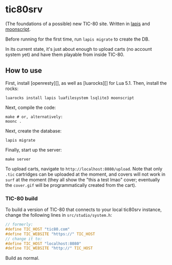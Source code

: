 # tic80srv

(The foundations of a possible) new TIC-80 site. Written in [lapis][] and 
[moonscript][].

Before running for the first time, run `lapis migrate` to create the DB.

In its current state, it's just about enough to upload carts (no account system
yet) and have them playable from inside TIC-80.

[lapis]: https://github.com/leafo/lapis
[moonscript]: https://github.com/leafo/moonscript

## How to use

First, install [openresty][], as well as [luarocks][] for Lua 5.1. Then,
install the rocks:

```
luarocks install lapis luafilesystem lsqlite3 moonscript
```

Next, compile the code:

```
make # or, alternatively:
moonc .
```

Next, create the database:

```
lapis migrate
```

Finally, start up the server:

```
make server
```

To upload carts, navigate to `http://localhost:8080/upload`. Note that only
`.tic` cartridges can be uploaded at the moment, and covers will not work in
`surf` at the moment (they all show the "this a test lmao" cover; eventually
the `cover.gif` will be programmatically created from the cart).

### TIC-80 build

To build a version of TIC-80 that connects to your local tic80srv instance,
change the following lines in `src/studio/system.h`:

```c
// formerly:
#define TIC_HOST "tic80.com"
#define TIC_WEBSITE "https://" TIC_HOST
// change it to:
#define TIC_HOST "localhost:8080"
#define TIC_WEBSITE "http://" TIC_HOST
```

Build as normal.
